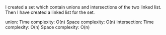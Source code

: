 I created a set which contain unions and intersections of the two linked list. 
Then I have created a  linked list for the set.

union:
Time complexity: O(n) Space complexity: O(n)
intersection:
Time complexity: O(n) Space complexity: O(n)
